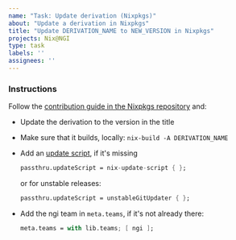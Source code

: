 ```yaml
---
name: "Task: Update derivation (Nixpkgs)"
about: "Update a derivation in Nixpkgs"
title: "Update DERIVATION_NAME to NEW_VERSION in Nixpkgs"
projects: Nix@NGI
type: task
labels: ''
assignees: ''
---
```


### Instructions

Follow the [contribution guide in the Nixpkgs repository](https://github.com/NixOS/nixpkgs/blob/master/pkgs/README.md) and:

- Update the derivation to the version in the title
- Make sure that it builds, locally: `nix-build -A DERIVATION_NAME`
- Add an [update script](https://github.com/NixOS/nixpkgs/blob/master/pkgs/README.md#automatic-package-updates), if it's missing

  ```nix
  passthru.updateScript = nix-update-script { };
  ```

  or for unstable releases:

  ```nix
  passthru.updateScript = unstableGitUpdater { };
  ```

- Add the ngi team in `meta.teams`, if it's not already there:

  ```nix
  meta.teams = with lib.teams; [ ngi ];
  ```
